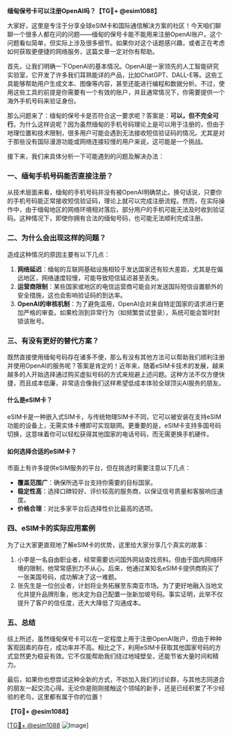 **缅甸保号卡可以注册OpenAI吗？【TG💪+ @esim1088】**

大家好，这里是专注于分享全球eSIM卡和国际通信解决方案的社区！今天咱们聊聊一个很多人都在问的问题——缅甸的保号卡能不能用来注册OpenAI账户。这个问题看似简单，但实际上涉及很多细节。如果你对这个话题感兴趣，或者正在考虑如何获取更便捷的网络服务，这篇文章一定对你有帮助。

首先，让我们明确一下OpenAI的基本情况。OpenAI是一家领先的人工智能研究实验室，它开发了许多我们耳熟能详的产品，比如ChatGPT、DALL-E等。这些工具能够帮助用户生成文本、图像等内容，甚至还能进行编程和数据分析。不过，使用这些工具的前提是你需要有一个有效的账户，并且通常情况下，你需要提供一个海外手机号码来验证身份。

那么问题来了：缅甸的保号卡是否符合这一要求呢？答案是：**可以，但不完全可行**。为什么这样说呢？因为虽然缅甸的手机号码理论上是可以用于注册的，但由于地理位置和技术限制，很多用户可能会遇到无法接收短信验证码的情况。尤其是对于那些没有国际漫游功能或网络连接较慢的用户来说，这可能是一个挑战。

接下来，我们来具体分析一下可能遇到的问题及解决办法：

### **一、缅甸手机号码能否直接注册？**
从技术层面来看，缅甸的手机号码并没有被OpenAI明确禁止。换句话说，只要你的手机号码能正常接收短信验证码，理论上就可以完成注册流程。然而，在实际操作中，由于缅甸地区的网络环境相对落后，部分用户的手机可能无法及时收到验证码。这种情况下，即使你拥有合法的缅甸号码，也可能无法顺利完成注册。

### **二、为什么会出现这样的问题？**
造成这种情况的原因主要有以下几点：
1. **网络延迟**：缅甸的互联网基础设施相较于发达国家还有较大差距，尤其是在偏远地区，网络速度较慢，可能导致短信延迟甚至丢失。
2. **运营商限制**：某些国家或地区的电信运营商可能会对发送国际短信设置额外的安全措施，这也会影响验证码的到达率。
3. **OpenAI的审核机制**：为了避免滥用，OpenAI会对来自特定国家的请求进行更加严格的审查。如果检测到异常行为（如频繁尝试登录），系统可能会暂时封锁该账号。

### **三、有没有更好的替代方案？**
既然直接使用缅甸号码存在诸多不便，那么有没有其他方法可以帮助我们顺利注册并使用OpenAI的服务呢？答案是肯定的！近年来，随着eSIM卡技术的发展，越来越多的人开始选择通过购买虚拟号码的方式来规避上述问题。这种方法不仅方便快捷，而且成本低廉，非常适合像我们这样希望低成本体验全球顶尖AI服务的朋友。

#### **什么是eSIM卡？**
eSIM卡是一种嵌入式SIM卡，与传统物理SIM卡不同，它可以被安装在支持eSIM功能的设备上，无需实体卡槽即可实现联网。更重要的是，eSIM卡支持多国号码切换，这意味着你可以轻松获得其他国家的电话号码，而无需更换手机硬件。

#### **如何选择合适的eSIM卡？**
市面上有许多提供eSIM服务的平台，但在挑选时需要注意以下几点：
- **覆盖范围广**：确保所选平台支持你需要的目标国家。
- **稳定性高**：选择口碑较好、评价较高的服务商，以保证信号质量和客服响应速度。
- **价格合理**：对比多家平台后选择性价比最高的选项。

### **四、eSIM卡的实际应用案例**
为了让大家更直观地了解eSIM卡的优势，这里给大家分享几个真实的故事：
1. 小李是一名自由职业者，经常需要访问国外网站查找资料。但由于国内网络环境的限制，他常常感到力不从心。后来，他通过某知名eSIM卡提供商购买了一张美国号码，成功解决了这一难题。
2. 张先生是一位创业者，计划将业务拓展至东南亚市场。为了更好地融入当地文化并提升品牌形象，他决定为自己配置一张新加坡号码。事实证明，此举不仅提升了客户的信任度，还大大降低了沟通成本。

### **五、总结**
综上所述，虽然缅甸保号卡可以在一定程度上用于注册OpenAI账户，但由于种种客观因素的存在，成功率并不高。相比之下，利用eSIM卡获取其他国家号码的方式显然更为稳妥有效。它不仅能帮助我们绕过地域壁垒，还能节省大量时间和精力。

最后，如果你也想尝试这种全新的方式，不妨加入我们的讨论群，与其他志同道合的朋友一起交流心得。无论你是刚刚接触这个领域的新手，还是已经积累了不少经验的老鸟，这里都有属于你的位置！

**【TG💪+ @esim1088】**

[[TG💪+ @esim1088](https://t.me/s/esim1088) ![Image](https://i.postimg.cc/4NQfJmqS/Snipaste-2025-05-13-00-14-12.png)]